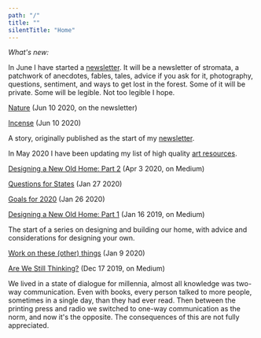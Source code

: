 ```yaml
---
path: "/"
title: ""
silentTitle: "Home"
---
```


*What's new:*

In June I have started a [newsletter](https://simonsarris.substack.com/). It will be a newsletter of stromata, a patchwork of anecdotes, fables, tales, advice if you ask for it, photography, questions, sentiment, and ways to get lost in the forest. Some of it will be private. Some will be legible. Not too legible I hope.


[Nature](https://simonsarris.substack.com/p/nature) (Jun 10 2020, on the newsletter)

[Incense](/story/incense) (Jun 10 2020)

A story, originally published as the start of my [newsletter](https://simonsarris.substack.com/p/dear-friends).

In May 2020 I have been updating my list of high quality [art resources](/art-collections).

[Designing a New Old Home: Part 2](https://medium.com/@simon.sarris/designing-a-new-old-home-part-2-2a5ea1a1b2b3) (Apr 3 2020, on Medium)

[Questions for States](/questions-for-states) (Jan 27 2020)

[Goals for 2020](/goals2020) (Jan 26 2020)

[Designing a New Old Home: Part 1](https://medium.com/@simon.sarris/designing-a-new-old-home-part-1-cf298b58ed41) (Jan 16 2019, on Medium)

The start of a series on designing and building our home, with advice and considerations for designing your own.

[Work on these (other) things](/work-on) (Jan 9 2020)

[Are We Still Thinking?](https://medium.com/@simon.sarris/are-we-still-thinking-795bd9f4a658) (Dec 17 2019, on Medium)

We lived in a state of dialogue for millennia, almost all knowledge was two-way communication.
Even with books, every person talked to more people, sometimes in a single day, than they had ever read.
Then between the printing press and radio we switched to one-way communication as the norm,
and now it's the opposite. The consequences of this are not fully appreciated.




